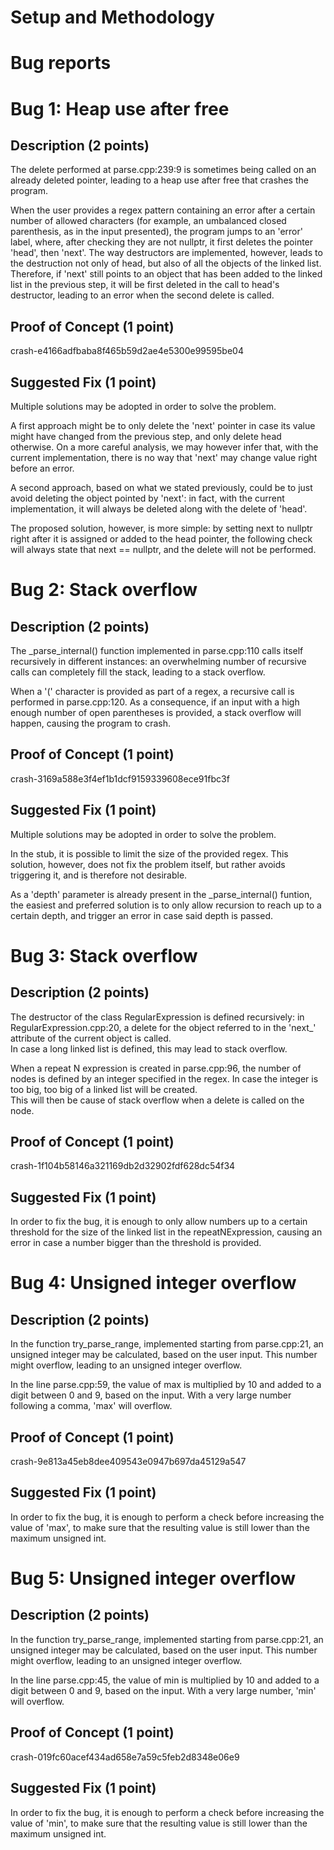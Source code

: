 # Setup and Methodology



# Bug reports

# Bug 1: Heap use after free


## Description (2 points)
The delete performed at parse.cpp:239:9 is sometimes being called on an already deleted pointer, leading to a heap use after free that crashes the program.

When the user provides a regex pattern containing an error after a certain number of allowed characters (for example, an umbalanced closed parenthesis, as in the input presented), the program jumps to an 'error' label, where, after checking they are not nullptr, it first deletes the pointer 'head', then 'next'. The way destructors are implemented, however, leads to the destruction not only of head, but also of all the objects of the linked list. Therefore, if 'next' still points to an object that has been added to the linked list in the previous step, it will be first deleted in the call to head's destructor, leading to an error when the second delete is called.

## Proof of Concept (1 point)

crash-e4166adfbaba8f465b59d2ae4e5300e99595be04


## Suggested Fix (1 point)
Multiple solutions may be adopted in order to solve the problem.

A first approach might be to only delete the 'next' pointer in case its value might have changed from the previous step, and only delete head otherwise. On a more careful analysis, we may however infer that, with the current implementation, there is no way that 'next' may change value right before an error.

A second approach, based on what we stated previously, could be to just avoid deleting the object pointed by 'next': in fact, with the current implementation, it will always be deleted along with the delete of 'head'.

The proposed solution, however, is more simple: by setting next to nullptr right after it is assigned or added to the head pointer, the following check will always state that next == nullptr, and the delete will not be performed.



# Bug 2: Stack overflow


## Description (2 points)
The _parse_internal() function implemented in parse.cpp:110 calls itself recursively in different instances: an overwhelming number of recursive calls can completely fill the stack, leading to a stack overflow.

When a '(' character is provided as part of a regex, a recursive call is performed in parse.cpp:120.
As a consequence, if an input with a high enough number of open parentheses is provided, a stack overflow will happen, causing the program to crash.

## Proof of Concept (1 point)

crash-3169a588e3f4ef1b1dcf9159339608ece91fbc3f 


## Suggested Fix (1 point)
Multiple solutions may be adopted in order to solve the problem.

In the stub, it is possible to limit the size of the provided regex. This solution, however, does not fix the problem itself, but rather avoids triggering it, and is therefore not desirable.

As a 'depth' parameter is already present in the _parse_internal() funtion, the easiest and preferred solution is to only allow recursion to reach up to a certain depth, and trigger an error in case said depth is passed.



# Bug 3: Stack overflow


## Description (2 points)
The destructor of the class RegularExpression is defined recursively: in RegularExpression.cpp:20, a delete for the object referred to in the 'next_' attribute of the current object is called.  
In case a long linked list is defined, this may lead to stack overflow.

When a repeat N expression is created in parse.cpp:96, the number of nodes is defined by an integer specified in the regex. In case the integer is too big, too big of a linked list will be created.  
This will then be cause of stack overflow when a delete is called on the node.

## Proof of Concept (1 point)

crash-1f104b58146a321169db2d32902fdf628dc54f34


## Suggested Fix (1 point)
In order to fix the bug, it is enough to only allow numbers up to a certain threshold for the size of the linked list in the repeatNExpression, causing an error in case a number bigger than the threshold is provided.



# Bug 4: Unsigned integer overflow


## Description (2 points)
In the function try_parse_range, implemented starting from parse.cpp:21, an unsigned integer may be calculated, based on the user input. This number might overflow, leading to an unsigned integer overflow.

In the line parse.cpp:59, the value of max is multiplied by 10 and added to a digit between 0 and 9, based on the input. With a very large number following a comma, 'max' will overflow.

## Proof of Concept (1 point)

crash-9e813a45eb8dee409543e0947b697da45129a547 


## Suggested Fix (1 point)
In order to fix the bug, it is enough to perform a check before increasing the value of 'max', to make sure that the resulting value is still lower than the maximum unsigned int. 



# Bug 5: Unsigned integer overflow


## Description (2 points)
In the function try_parse_range, implemented starting from parse.cpp:21, an unsigned integer may be calculated, based on the user input. This number might overflow, leading to an unsigned integer overflow.

In the line parse.cpp:45, the value of min is multiplied by 10 and added to a digit between 0 and 9, based on the input. With a very large number, 'min' will overflow.

## Proof of Concept (1 point)

crash-019fc60acef434ad658e7a59c5feb2d8348e06e9


## Suggested Fix (1 point)
In order to fix the bug, it is enough to perform a check before increasing the value of 'min', to make sure that the resulting value is still lower than the maximum unsigned int. 
